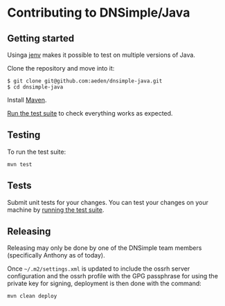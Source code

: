 # Contributing to DNSimple/Java

## Getting started

Usinga [jenv](http://www.jenv.be/) makes it possible to test on multiple versions of Java.

Clone the repository and move into it:

```
$ git clone git@github.com:aeden/dnsimple-java.git
$ cd dnsimple-java
```

Install [Maven](https://maven.apache.org/install.html).

[Run the test suite](#testing) to check everything works as expected.

## Testing

To run the test suite:

    mvn test

## Tests

Submit unit tests for your changes. You can test your changes on your machine by [running the test suite](#testing).

## Releasing

Releasing may only be done by one of the DNSimple team members (specifically Anthony as of today).

Once `~/.m2/settings.xml` is updated to include the ossrh server configuration and the ossrh profile with the GPG passphrase for using the private key for signing, deployment is then done with the command:

    mvn clean deploy
